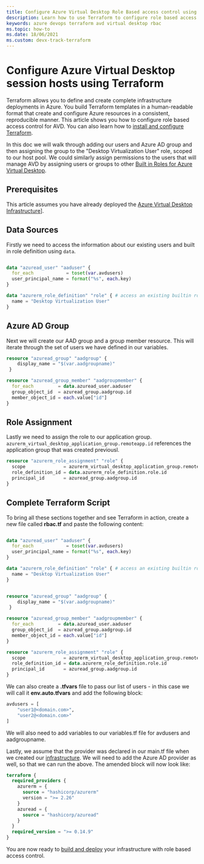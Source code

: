 ```yaml
---
title: Configure Azure Virtual Desktop Role Based access control using Terraform
description: Learn how to use Terraform to configure role based access control for Azure Virtual Desktop.
keywords: azure devops terraform avd virtual desktop rbac
ms.topic: how-to
ms.date: 18/06/2021
ms.custom: devx-track-terraform
---
```


# Configure Azure Virtual Desktop session hosts using Terraform

Terraform allows you to define and create complete infrastructure deployments in Azure. You build Terraform templates in a human-readable format that create and configure Azure resources in a consistent, reproducible manner. This article shows you how to configure role based access control for AVD. You can also learn how to [install and configure Terraform](get-started-cloud-shell.md).

In this doc we will walk through adding our users and Azure AD group and then assigning the group to the "Desktop Virtualization User" role, scoped to our host pool.  We could similarly assign permissions to the users that will manage AVD by assigning users or groups to other [Built in Roles for Azure Virtual Desktop](https://docs.microsoft.com/en-us/azure/virtual-desktop/rbac).

## Prerequisites

This article assumes you have already deployed the [Azure Virtual Desktop Infrastructure](../create-azure-virtual-desktop.md)].


## Data Sources

Firstly we need to access the information about our existing users and built in role definition using `data`.

```terraform

data "azuread_user" "aaduser" {
  for_each            = toset(var.avdusers)
  user_principal_name = format("%s", each.key)
}

data "azurerm_role_definition" "role" { # access an existing builtin role
  name = "Desktop Virtualization User"
}
```

## Azure AD Group

Next we will create our AAD group and a group member resource.  This will iterate through the set of users we have defined in our variables.

```terraform
resource "azuread_group" "aadgroup" {
    display_name = "$(var.aadgroupname)"
 }

resource "azuread_group_member" "aadgroupmember" {
  for_each         = data.azuread_user.aaduser
  group_object_id  = azuread_group.aadgroup.id
  member_object_id = each.value["id"]
}
```
## Role Assignment

Lastly we need to assign the role to our application group.  `azurerm_virtual_desktop_application_group.remoteapp.id` references the application group that was created previousl. 

```terraform
resource "azurerm_role_assignment" "role" {
  scope              = azurerm_virtual_desktop_application_group.remoteapp.id
  role_definition_id = data.azurerm_role_definition.role.id
  principal_id       = azuread_group.aadgroup.id
}
```

## Complete Terraform Script

To bring all these sections together and see Terraform in action, create a new file called **rbac.tf** and paste the following content:


```terraform

data "azuread_user" "aaduser" {
  for_each            = toset(var.avdusers)
  user_principal_name = format("%s", each.key)
}

data "azurerm_role_definition" "role" { # access an existing builtin role
  name = "Desktop Virtualization User"
}


resource "azuread_group" "aadgroup" {
    display_name = "$(var.aadgroupname)"
 }

resource "azuread_group_member" "aadgroupmember" {
  for_each         = data.azuread_user.aaduser
  group_object_id  = azuread_group.aadgroup.id
  member_object_id = each.value["id"]
}

resource "azurerm_role_assignment" "role" {
  scope              = azurerm_virtual_desktop_application_group.remoteapp.id
  role_definition_id = data.azurerm_role_definition.role.id
  principal_id       = azuread_group.aadgroup.id
}
```

We can also create a **.tfvars** file to pass our list of users - in this case we will call it **env.auto.tfvars** and add the following block:

```terraform
avdusers = [
    "user1@<domain.com>",
    "user2@<domain.com>"
]
```
We will also need to add variables to our variables.tf file for avdusers and aadgroupname.

Lastly, we assume that the provider was declared in our main.tf file when we created our [infrastructure](../create-azure-virtual-desktop.md).  We will need to add the Azure AD provider as well, so that we can run the above.  The amended block will now look like:

```terraform
terraform {
  required_providers {
    azurerm = {
      source = "hashicorp/azurerm"
      version = ">= 2.26"
    }
    azuread = {
      source = "hashicorp/azuread"
    }
  }
  required_version = ">= 0.14.9"
}
```

You are now ready to [build and deploy](../create-azure-virtual-desktop.md#build-and-deploy-the-infrastructure) your infrastructure with role based access control.
